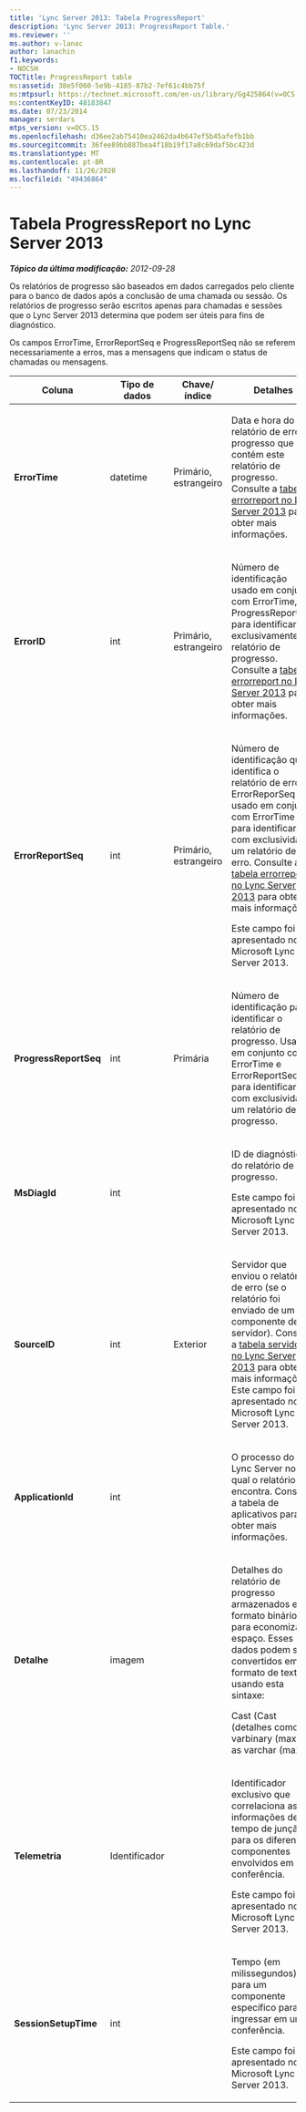 ```yaml
---
title: 'Lync Server 2013: Tabela ProgressReport'
description: 'Lync Server 2013: ProgressReport Table.'
ms.reviewer: ''
ms.author: v-lanac
author: lanachin
f1.keywords:
- NOCSH
TOCTitle: ProgressReport table
ms:assetid: 38e5f060-5e9b-4185-87b2-7ef61c4bb75f
ms:mtpsurl: https://technet.microsoft.com/en-us/library/Gg425864(v=OCS.15)
ms:contentKeyID: 48183847
ms.date: 07/23/2014
manager: serdars
mtps_version: v=OCS.15
ms.openlocfilehash: d36ee2ab75410ea2462da4b647ef5b45afefb1bb
ms.sourcegitcommit: 36fee89bb887bea4f18b19f17a8c69daf5bc423d
ms.translationtype: MT
ms.contentlocale: pt-BR
ms.lasthandoff: 11/26/2020
ms.locfileid: "49436864"
---
```

# <a name="progressreport-table-in-lync-server-2013"></a>Tabela ProgressReport no Lync Server 2013

<div data-xmlns="http://www.w3.org/1999/xhtml">

<div class="topic" data-xmlns="http://www.w3.org/1999/xhtml" data-msxsl="urn:schemas-microsoft-com:xslt" data-cs="https://msdn.microsoft.com/">

<div data-asp="https://msdn2.microsoft.com/asp">



</div>

<div id="mainSection">

<div id="mainBody">

<span> </span>

_**Tópico da última modificação:** 2012-09-28_

Os relatórios de progresso são baseados em dados carregados pelo cliente para o banco de dados após a conclusão de uma chamada ou sessão. Os relatórios de progresso serão escritos apenas para chamadas e sessões que o Lync Server 2013 determina que podem ser úteis para fins de diagnóstico.

Os campos ErrorTime, ErrorReportSeq e ProgressReportSeq não se referem necessariamente a erros, mas a mensagens que indicam o status de chamadas ou mensagens.


<table>
<colgroup>
<col style="width: 25%" />
<col style="width: 25%" />
<col style="width: 25%" />
<col style="width: 25%" />
</colgroup>
<thead>
<tr class="header">
<th>Coluna</th>
<th>Tipo de dados</th>
<th>Chave/índice</th>
<th>Detalhes</th>
</tr>
</thead>
<tbody>
<tr class="odd">
<td><p><strong>ErrorTime</strong></p></td>
<td><p>datetime</p></td>
<td><p>Primário, estrangeiro</p></td>
<td><p>Data e hora do relatório de erro de progresso que contém este relatório de progresso. Consulte a <a href="lync-server-2013-errorreport-table.md">tabela errorreport no Lync Server 2013</a> para obter mais informações.</p></td>
</tr>
<tr class="even">
<td><p><strong>ErrorID</strong></p></td>
<td><p>int</p></td>
<td><p>Primário, estrangeiro</p></td>
<td><p>Número de identificação usado em conjunto com ErrorTime, ProgressReportSeq para identificar exclusivamente um relatório de progresso. Consulte a <a href="lync-server-2013-errorreport-table.md">tabela errorreport no Lync Server 2013</a> para obter mais informações.</p></td>
</tr>
<tr class="odd">
<td><p><strong>ErrorReportSeq</strong></p></td>
<td><p>int</p></td>
<td><p>Primário, estrangeiro</p></td>
<td><p>Número de identificação que identifica o relatório de erros. ErrorReporSeq é usado em conjunto com ErrorTime para identificar com exclusividade um relatório de erro. Consulte a <a href="lync-server-2013-errorreport-table.md">tabela errorreport no Lync Server 2013</a> para obter mais informações</p>
<p>Este campo foi apresentado no Microsoft Lync Server 2013.</p></td>
</tr>
<tr class="even">
<td><p><strong>ProgressReportSeq</strong></p></td>
<td><p>int</p></td>
<td><p>Primária</p></td>
<td><p>Número de identificação para identificar o relatório de progresso. Usado em conjunto com ErrorTime e ErrorReportSeq para identificar com exclusividade um relatório de progresso.</p></td>
</tr>
<tr class="odd">
<td><p><strong>MsDiagId</strong></p></td>
<td><p>int</p></td>
<td></td>
<td><p>ID de diagnóstico do relatório de progresso.</p>
<p>Este campo foi apresentado no Microsoft Lync Server 2013.</p></td>
</tr>
<tr class="even">
<td><p><strong>SourceID</strong></p></td>
<td><p>int</p></td>
<td><p>Exterior</p></td>
<td><p>Servidor que enviou o relatório de erro (se o relatório foi enviado de um componente de servidor). Consulte a <a href="lync-server-2013-servers-table.md">tabela servidores no Lync Server 2013</a> para obter mais informações. Este campo foi apresentado no Microsoft Lync Server 2013.</p></td>
</tr>
<tr class="odd">
<td><p><strong>ApplicationId</strong></p></td>
<td><p>int</p></td>
<td></td>
<td><p>O processo do Lync Server no qual o relatório se encontra. Consulte a tabela de aplicativos para obter mais informações.</p></td>
</tr>
<tr class="even">
<td><p><strong>Detalhe</strong></p></td>
<td><p>imagem</p></td>
<td></td>
<td><p>Detalhes do relatório de progresso armazenados em formato binário para economizar espaço. Esses dados podem ser convertidos em um formato de texto usando esta sintaxe:</p>
<p>Cast (Cast (detalhes como varbinary (max)) as varchar (max))</p></td>
</tr>
<tr class="odd">
<td><p><strong>Telemetria</strong></p></td>
<td><p>Identificador</p></td>
<td></td>
<td><p>Identificador exclusivo que correlaciona as informações de tempo de junção para os diferentes componentes envolvidos em uma conferência.</p>
<p>Este campo foi apresentado no Microsoft Lync Server 2013.</p></td>
</tr>
<tr class="even">
<td><p><strong>SessionSetupTime</strong></p></td>
<td><p>int</p></td>
<td></td>
<td><p>Tempo (em milissegundos) para um componente específico para ingressar em uma conferência.</p>
<p>Este campo foi apresentado no Microsoft Lync Server 2013.</p></td>
</tr>
</tbody>
</table>


</div>

<span> </span>

</div>

</div>

</div>

